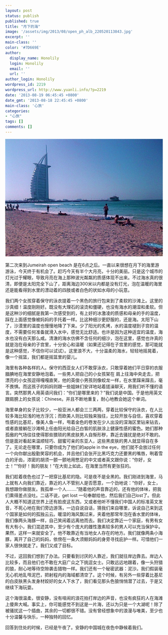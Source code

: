 ```yaml
---
layout: post
status: publish
published: true
title: "月下的海"
image: '/assets/img/2013/08/open_ph_alb_220520113843.jpg'
excerpt: ''
main-class: ''
color: '#7D669E'
author:
  display_name: Honolily
  login: Honolily
  email: ''
  url: ''
author_login: Honolily
wordpress_id: 2219
wordpress_url: http://www.yuanli.info/?p=2219
date: '2013-08-19 06:45:45 +0800'
date_gmt: '2013-08-18 22:45:45 +0800'
main-class: '心旅'
categories:
- "心旅"
tags: []
comments: []
---
```


![月下的海](/assets/img/2013/08/open_ph_alb_220520113843.jpg)

第二次来到Jumeirah open beach 是在6点之后。一直以来很想在月下的海里游游泳，今天终于有机会了。赶巧今天有半个大月亮，十分的美丽。只是这个城市的灯光过于耀眼，导致月亮在海上那种波光粼粼的质感体现不出来。不过海水真的很清，即便是太阳完全下山了，距离海边300米以内都是没有灯光，泡在温暖的海里还是能看得到水里的漂动着的四肢或者白色的状如水母的小玩意。

我们两个女孩穿着保守的泳衣提着一个黑色的旅行包来到了柔软的沙滩上。这里的沙真细！温度刚刚好。既没有大理石的滚烫和僵硬，也没有海水的潮湿和柔软。但是这种沙的细腻是我第一次感受到的，有上好的冰激凌的质感和母亲的手的温度，踩在上面感觉像被妈妈的手托着一样。比这种细沙更舒服的，还是海。太阳下山了，沙漠里的温度也慢慢地降了下来。少了阳光的炙烤，水的温度褪到子宫的温度，不需要任何准备就滑入水中，感觉无比舒适。也许是因为这种适宜的温度，海水也没有白天那么咸。清澈的海水仿佛不含任何的细沙，泡在这里，感觉也许真的就是泡在母亲的子宫里，十分安心和温暖（如果还记得在子宫里的感觉，那可能就是这种感觉，不信你可以试试）。这里浪不大，十分温柔的海水，轻轻地摇晃着，像一个摇篮，我们都是摇篮里的婴儿。

海里有各种各样的人。保守的西亚女人们不敢穿泳衣，只敢穿着她们平日穿的衣服腼腆地在海里安静地泡着。一些男人把自己的小女孩架在 肩上往海中央走去，把漂亮的小女孩逗得嘎嘎直笑，他的英俊小男孩则像蛟龙一样，在水里蹿来蹿去，毫不畏惧。而这孩子的妈妈则跟一些姐妹们安详地站着搓澡聊天，用我们听不懂的语言。突然那男人用英语问我们：&ldquo;你们是哪里来的？&rdquo;我们说是中国。于是他用英文跟肩膀上的女孩说：Chinese。并且不断地重复，耐心地教会她这个单词。

海里单身的女子比较少，一般亚洲人都会三三两两，穿着比较保守的泳衣，在人比较多海比较浅的地方浮沉；而欧美人则比较独来独往，比较开放与自信，喜欢穿着性感的比基尼，像美人鱼一样，甩着金色的卷发在少人出没的深海区里钻来钻去，或者直接躺在沙滩椅上任由阳光给自己白皙的肌肤涂上健康性感的蜜色。她们那种孤傲的气场往往使得那些猥琐的黑皮肤男人自惭形秽，靠近去骚扰是绝对不敢的。但是面对看起来温顺轻巧、甜蜜可亲的东亚人，这些黑皮肤的男人就显得自在多了。无论走在哪里，只要你成为了他们的apple in the eye，他们就不会放过任何一个向你献出殷勤笑容的机会，并且他们会张开比黑巧克力还要黑的嘴唇，咧着雪白的牙齿，浓密的胡须一颤一颤地用憋足的中文或者英文跟你说：&ldquo;你好，女士！&rdquo;&ldquo;你好！我的朋友！&rdquo;在大街上如此，在海里当然有更张狂的。

我们趁着夜色也过了一把穿比基尼的隐。可是夜不是全黑的。我们刚进到海里，马上就有人向我们靠近，靠近的人不管别人是否愿意，一个劲地说：&ldquo;你好，女士，我想跟你做朋友。我孤单一个人........&rdquo;随着他的声音靠近的，还有他的体味，把我们熏得差点没吐。二话不说，get lost 一句奉献给他，然后我们自己lost了。但此人大概不知道这世界上还有脸皮这东西，又或者他听不懂我们中国人的标准英文发音，不死心地在我们旁边游荡，一边自说自话，猜我们来自哪里，诉说自己来到这个国家是如何的孤独云云。暖湿的海风飘过来，夹着他那常年泡在香水里的体味，我们像两头海豚一样，自己笑闹着远离他而去。我们决定靠近一个家庭，有男有女有大有小，我们混迹其中，至少有个庞大的雌性激素较多的男人可以充当保护伞。果然，这样一来就安全了。他不敢靠近有当地女人存在的地方。我们就像两条小海豚，离开了自己的妈妈，依傍在一条大须鲸妈妈的身旁寻找庇护一样。可惜他们一家人很快就走了。我们又成了目标。

不过，这回我们想到了办法。只要看到讨厌的人靠近，我们就往岸边靠去。岸边人比较多，而且他们也不敢在大庭广众之下挑逗女士。只敢远远地跟着，像一头狩猎的狼，耐心地等待空隙袭击猎物一样。我们还有一个秘密武器：泥沙。我们假装毫无心机地乱甩泥巴，把射程内的海域都清空了。这个时候，有另外一些穿着比基尼的白皮肤黑头发身材姣好的女人下水了，我们看见那头色狼悄悄潜了过去，于是又继续下海玩耍。

这个海很温柔，很安静，没有喧闹的浪花拍打岸边的声音，也没有疯狂的人在海滩上傻奔大喊。事实上，你可能感觉不到这是一片海，还以为只是一个大湖呢！除了被骚扰这一个插曲，其余的一切都很不错。没有曾经想象中的浪漫与唯美，至少也十分温馨与快乐，一种独特的回忆。

回答到住处的时候，已经是午夜了。安静的中国城在夜色中静候着我们。

